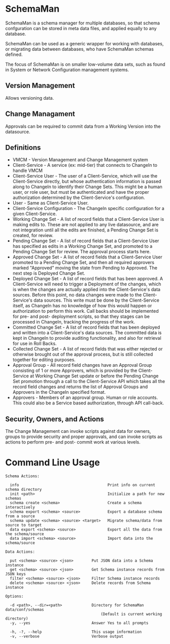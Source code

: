 # SchemaMan


SchemaMan is a schema manager for multiple databases, so that schema confguration can be stored in meta data files, and applied equally to any database.

SchemaMan can be used as a generic wrapper for working with databases, or migrating data between databases, who have SchemaMan schemas defined.

The focus of SchemaMan is on smaller low-volume data sets, such as found in System or Network Configuration management systems.

## Version Management

Allows versioning data.

## Change Managament

Approvals can be required to commit data from a Working Version into the datasource.

## Definitions

 * VMCM - Version Management and Change Management system
 * Client-Service - A service (ex: mid-tier) that connects to ChangeIn to handle VMCM
 * Client-Service User - The user of a Client-Service, which will use the Client-Service directly, but whose authentication information is passed along to ChangeIn to identify their Change Sets.  This might be a human user, or role user, but must be authenticated and have the proper authorization determined by the Client-Service's configuration.
 * User - Same as Client-Service User. 
 * Client-Service Configuration - The ChangeIn specific configuration for a given Client-Service.
 * Working Change Set - A list of record fields that a Client-Service User is making edits to.  These are not applied to any live datasource, and are not integration until all the edits are finished, a Pending Change Set is created, for review.
 * Pending Change Set - A list of record fields that a Client-Service User has specified as edits in a Working Change Set, and promoted to a Pending Change Set for review.  The approval process starts here.
 * Approved Change Set - A list of record fields that a Client-Service User promoted to a Pending Change Set, and then all required approvers marked "Approved" moving the state from Pending to Approved.  The next step is Deployed Change Set.
 * Deployed Change Set - A list of record fields that has been approved.  A Client-Service will need to trigger a Deployment of the changes, which is when the changes are actually applied into the Client-Service's data sources.  Before this point, no data changes were made to the Client-Service's data sources.  This write must be done by the Client-Service itself, as ChangeIn has no knowledge of how this would happen or authorization to perform this work.  Call backs should be implemented for pre- and post- deployment scripts, so that they stages can be processed in ChangeIn, tracking the progress of the work.
 * Committed Change Set - A list of record fields that has been deployed and written into a Client-Service's data sources.  The committed data is kept in ChangeIn to provide auditing functionality, and also for retrieval for use in Roll Backs.
 * Collected Change Set - A list of record fields that was either rejected or otherwise brought out of the approval process, but is still collected together for editing purposes.
 * Approval Group - All record field changes have an Approval Group consisting of 1 or more Approvers, which is provided by the Client-Service at Working Change Set update or before the Pending Change Set promotion through a call to the Client-Service API which takes all the record field changes and returns the list of Approval Groups and Approvers in the ChangeIn specified format.
 * Approvers - Members of an approval group.  Human or role accounts.  This could also be a Service based authorization, through API call-back.

## Security, Owners, and Actions

The Change Management can invoke scripts against data for owners, groups to provide security and proper approvals, and can invoke scripts as actions to perform pre- and post- commit work at various levels.

# Command Line Usage

```
Schema Actions:

  info                                       Print info on current schema directory
  init <path>                                Initialize a path for new schemas
  schema create <schema>                     Create a schema interactively
  schema export <schema> <source>            Export a database schema from a source
  schema update <schema> <source> <target>   Migrate schema/data from source to target
  data export <schema> <source>              Export all the data from the schema/source
  data import <schema> <source>              Import data into the schema/source

Data Actions:

  put <schema> <source> <json>        Put JSON data into a Schema instance
  get <schema> <source> <json>        Get Schema instance records from JSON keys
  filter <schema> <source> <json>     Filter Schema instance records
  delete <schema> <source> <json>     Delete records from Schema instance

Options:

  -d <path>, --dir=<path>             Directory for SchemaMan data/conf/schemas
                                          (Default is current working directory)
  -y, --yes                           Answer Yes to all prompts

  -h, -?, --help                      This usage information
  -v, --verbose                       Verbose output
```

